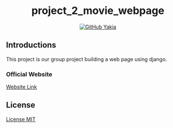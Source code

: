 <h1 align="center">project_2_movie_webpage</h1>

<p align="center">

<a href="https://github.com/misitebao/yakia">
  <img
    alt="GitHub Yakia"
    src="https://cdn.jsdelivr.net/gh/misitebao/yakia/assets/badge_flat.svg"
  />
</a>


</p>

<div align="center">
<strong>
<samp>


</samp>
</strong>
</div>


## Introductions

This project is our group project building a web page using django.

### Official Website

[Website Link](http://8.219.130.130/about-us/)


## License

[License MIT](./LICENSE)
